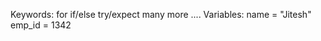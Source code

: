 Keywords:
        for 
        if/else
        try/expect
        many more ....
Variables:
        name = "Jitesh"
        emp_id = 1342          